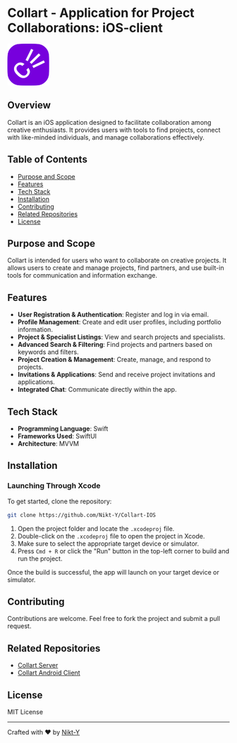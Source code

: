 # Collart - Application for Project Collaborations: iOS-client

<img src="/ReadMeFiles/logo.png" width="95" height="95">

## Overview

Collart is an iOS application designed to facilitate collaboration among creative enthusiasts. It provides users with tools to find projects, connect with like-minded individuals, and manage collaborations effectively.

## Table of Contents

- [Purpose and Scope](#purpose-and-scope)
- [Features](#features)
- [Tech Stack](#tech-stack)
- [Installation](#installation)
- [Contributing](#contributing)
- [Related Repositories](#related-repositories)
- [License](#license)

## Purpose and Scope
Collart is intended for users who want to collaborate on creative projects. It allows users to create and manage projects, find partners, and use built-in tools for communication and information exchange.

## Features

- **User Registration & Authentication**: Register and log in via email.
- **Profile Management**: Create and edit user profiles, including portfolio information.
- **Project & Specialist Listings**: View and search projects and specialists.
- **Advanced Search & Filtering**: Find projects and partners based on keywords and filters.
- **Project Creation & Management**: Create, manage, and respond to projects.
- **Invitations & Applications**: Send and receive project invitations and applications.
- **Integrated Chat**: Communicate directly within the app.

## Tech Stack

- **Programming Language**: Swift
- **Frameworks Used**: SwiftUI
- **Architecture**: MVVM

## Installation

### Launching Through Xcode

To get started, clone the repository:
```bash
git clone https://github.com/Nikt-Y/Collart-IOS
```

1. Open the project folder and locate the `.xcodeproj` file.
2. Double-click on the `.xcodeproj` file to open the project in Xcode.
3. Make sure to select the appropriate target device or simulator.
4. Press `Cmd + R` or click the "Run" button in the top-left corner to build and run the project.

Once the build is successful, the app will launch on your target device or simulator.

## Contributing

Contributions are welcome. Feel free to fork the project and submit a pull request.

## Related Repositories

- [Collart Server](https://github.com/VladVelik/Collart-API)
- [Collart Android Client](https://github.com/Sin-eglazka/Collart-Android)

## License

MIT License

---

Crafted with :heart: by [Nikt-Y](https://github.com/Nikt-Y)
